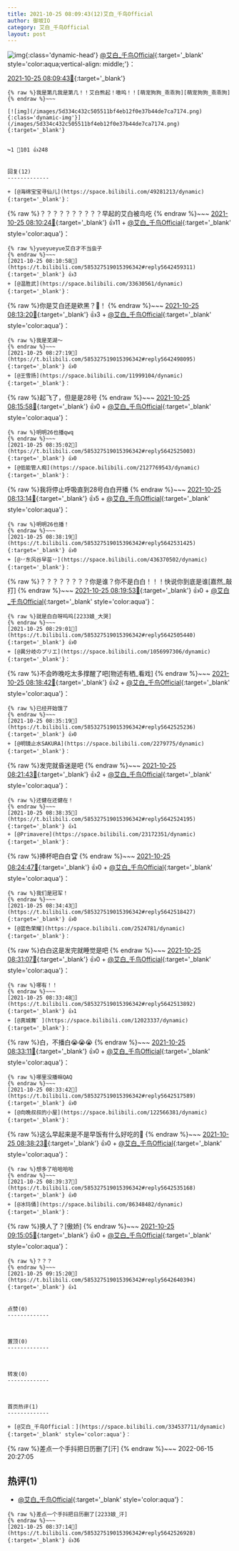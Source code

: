 ```yaml
---
title: 2021-10-25 08:09:43(12)艾白_千鸟Official
author: 御坂IO
category: 艾白_千鸟Official
layout: post
---
```


![img](/images/9ae8b9445fd0665cc014d9080156a45271be73c6.jpg){:class='dynamic-head'}
[@艾白_千鸟Official](https://space.bilibili.com/334537711/dynamic){:target='_blank' style='color:aqua;vertical-align: middle;'}：

[2021-10-25 08:09:43🔗](https://t.bilibili.com/585327519015396342){:target='_blank'}

~~~
{% raw %}我是第几我是第几！！艾白熊起！嗷呜！！[萌宠狗狗_乖乖狗][萌宠狗狗_乖乖狗]
{% endraw %}~~~

[![img](/images/5d334c432c505511bf4eb12f0e37b44de7ca7174.png){:class='dynamic-img'}](/images/5d334c432c505511bf4eb12f0e37b44de7ca7174.png){:target='_blank'}


↪️1 💬101 👍248


回复(12)
-------------

+ [@海绵宝宝寻仙儿](https://space.bilibili.com/49281213/dynamic){:target='_blank'}：
~~~
{% raw %}？？？？？？？？？？早起的艾白被鸟吃
{% endraw %}~~~
[2021-10-25 08:10:24🔗](https://t.bilibili.com/585327519015396342#reply5642454116){:target='_blank'} 👍11
    + [@艾白_千鸟Official](https://space.bilibili.com/334537711/dynamic){:target='_blank' style='color:aqua'}：
~~~
{% raw %}yueyueyue艾白才不当虫子
{% endraw %}~~~
[2021-10-25 08:10:58🔗](https://t.bilibili.com/585327519015396342#reply5642459311){:target='_blank'} 👍3
+ [@温胜武](https://space.bilibili.com/33630561/dynamic){:target='_blank'}：
~~~
{% raw %}你是艾白还是欸黑？👀！
{% endraw %}~~~
[2021-10-25 08:13:20🔗](https://t.bilibili.com/585327519015396342#reply5642461662){:target='_blank'} 👍3
    + [@艾白_千鸟Official](https://space.bilibili.com/334537711/dynamic){:target='_blank' style='color:aqua'}：
~~~
{% raw %}我是芜湖～
{% endraw %}~~~
[2021-10-25 08:27:19🔗](https://t.bilibili.com/585327519015396342#reply5642498095){:target='_blank'} 👍0
+ [@王雪扬](https://space.bilibili.com/11999104/dynamic){:target='_blank'}：
~~~
{% raw %}起飞了，但是是28号
{% endraw %}~~~
[2021-10-25 08:15:58🔗](https://t.bilibili.com/585327519015396342#reply5642468973){:target='_blank'} 👍0
    + [@艾白_千鸟Official](https://space.bilibili.com/334537711/dynamic){:target='_blank' style='color:aqua'}：
~~~
{% raw %}明明26也播qwq
{% endraw %}~~~
[2021-10-25 08:35:02🔗](https://t.bilibili.com/585327519015396342#reply5642525003){:target='_blank'} 👍0
+ [@低能管人痴](https://space.bilibili.com/2127769543/dynamic){:target='_blank'}：
~~~
{% raw %}我将停止呼吸直到28号白白开播
{% endraw %}~~~
[2021-10-25 08:13:14🔗](https://t.bilibili.com/585327519015396342#reply5642471176){:target='_blank'} 👍5
    + [@艾白_千鸟Official](https://space.bilibili.com/334537711/dynamic){:target='_blank' style='color:aqua'}：
~~~
{% raw %}明明26也播！
{% endraw %}~~~
[2021-10-25 08:38:19🔗](https://t.bilibili.com/585327519015396342#reply5642531425){:target='_blank'} 👍0
+ [@丷东风谷早苗丷](https://space.bilibili.com/436370502/dynamic){:target='_blank'}：
~~~
{% raw %}？？？？？？？？你是谁？你不是白白！！！快说你到底是谁[嘉然_敲打]
{% endraw %}~~~
[2021-10-25 08:19:53🔗](https://t.bilibili.com/585327519015396342#reply5642477317){:target='_blank'} 👍0
    + [@艾白_千鸟Official](https://space.bilibili.com/334537711/dynamic){:target='_blank' style='color:aqua'}：
~~~
{% raw %}就是白白呀呜呜[2233娘_大哭]
{% endraw %}~~~
[2021-10-25 08:29:01🔗](https://t.bilibili.com/585327519015396342#reply5642505440){:target='_blank'} 👍0
+ [@異分岐のプリエ](https://space.bilibili.com/1056997306/dynamic){:target='_blank'}：
~~~
{% raw %}不会昨晚吃太多撑醒了吧[物述有栖_看戏]
{% endraw %}~~~
[2021-10-25 08:18:42🔗](https://t.bilibili.com/585327519015396342#reply5642480718){:target='_blank'} 👍2
    + [@艾白_千鸟Official](https://space.bilibili.com/334537711/dynamic){:target='_blank' style='color:aqua'}：
~~~
{% raw %}已经开始饿了
{% endraw %}~~~
[2021-10-25 08:35:19🔗](https://t.bilibili.com/585327519015396342#reply5642525236){:target='_blank'} 👍0
+ [@明镜止水SAKURA](https://space.bilibili.com/2279775/dynamic){:target='_blank'}：
~~~
{% raw %}发完就昏迷是吧
{% endraw %}~~~
[2021-10-25 08:21:43🔗](https://t.bilibili.com/585327519015396342#reply5642483107){:target='_blank'} 👍2
    + [@艾白_千鸟Official](https://space.bilibili.com/334537711/dynamic){:target='_blank' style='color:aqua'}：
~~~
{% raw %}还健在还健在！
{% endraw %}~~~
[2021-10-25 08:38:35🔗](https://t.bilibili.com/585327519015396342#reply5642524195){:target='_blank'} 👍1
+ [@Primavere](https://space.bilibili.com/23172351/dynamic){:target='_blank'}：
~~~
{% raw %}捧杯吧白白🏆
{% endraw %}~~~
[2021-10-25 08:24:47🔗](https://t.bilibili.com/585327519015396342#reply5642491642){:target='_blank'} 👍0
    + [@艾白_千鸟Official](https://space.bilibili.com/334537711/dynamic){:target='_blank' style='color:aqua'}：
~~~
{% raw %}我们是冠军！
{% endraw %}~~~
[2021-10-25 08:34:43🔗](https://t.bilibili.com/585327519015396342#reply5642518427){:target='_blank'} 👍0
+ [@蓝色荣耀](https://space.bilibili.com/2524781/dynamic){:target='_blank'}：
~~~
{% raw %}白白这是发完就睡觉是吧
{% endraw %}~~~
[2021-10-25 08:31:07🔗](https://t.bilibili.com/585327519015396342#reply5642507351){:target='_blank'} 👍0
    + [@艾白_千鸟Official](https://space.bilibili.com/334537711/dynamic){:target='_blank' style='color:aqua'}：
~~~
{% raw %}哪有！！
{% endraw %}~~~
[2021-10-25 08:33:48🔗](https://t.bilibili.com/585327519015396342#reply5642513892){:target='_blank'} 👍1
+ [@真城舞゛](https://space.bilibili.com/12023337/dynamic){:target='_blank'}：
~~~
{% raw %}白，不播白😭😭😭
{% endraw %}~~~
[2021-10-25 08:33:11🔗](https://t.bilibili.com/585327519015396342#reply5642513350){:target='_blank'} 👍0
    + [@艾白_千鸟Official](https://space.bilibili.com/334537711/dynamic){:target='_blank' style='color:aqua'}：
~~~
{% raw %}哪里没播嘛QAQ
{% endraw %}~~~
[2021-10-25 08:33:42🔗](https://t.bilibili.com/585327519015396342#reply5642517589){:target='_blank'} 👍0
+ [@向晚叔叔的小屋](https://space.bilibili.com/122566381/dynamic){:target='_blank'}：
~~~
{% raw %}这么早起来是不是早饭有什么好吃的👀
{% endraw %}~~~
[2021-10-25 08:38:23🔗](https://t.bilibili.com/585327519015396342#reply5642524009){:target='_blank'} 👍0
    + [@艾白_千鸟Official](https://space.bilibili.com/334537711/dynamic){:target='_blank' style='color:aqua'}：
~~~
{% raw %}想多了哈哈哈哈
{% endraw %}~~~
[2021-10-25 08:39:37🔗](https://t.bilibili.com/585327519015396342#reply5642535168){:target='_blank'} 👍0
+ [@冰玛俑](https://space.bilibili.com/86348482/dynamic){:target='_blank'}：
~~~
{% raw %}换人了？[傲娇]
{% endraw %}~~~
[2021-10-25 09:15:05🔗](https://t.bilibili.com/585327519015396342#reply5642633508){:target='_blank'} 👍0
    + [@艾白_千鸟Official](https://space.bilibili.com/334537711/dynamic){:target='_blank' style='color:aqua'}：
~~~
{% raw %}？？？
{% endraw %}~~~
[2021-10-25 09:15:20🔗](https://t.bilibili.com/585327519015396342#reply5642640394){:target='_blank'} 👍1


点赞(0)
-------------



置顶(0)
-------------



转发(0)
-------------



首页热评(1)
-------------

+ [@艾白_千鸟Official：](https://space.bilibili.com/334537711/dynamic){:target='_blank' style='color:aqua'}：
~~~
{% raw %}差点一个手抖把日历删了[汗]
{% endraw %}~~~
2022-06-15 20:27:05


热评(1)
-------------

+ [@艾白_千鸟Official](https://space.bilibili.com/334537711/dynamic){:target='_blank' style='color:aqua'}：
~~~
{% raw %}差点一个手抖把日历删了[2233娘_汗]
{% endraw %}~~~
[2021-10-25 08:37:14🔗](https://t.bilibili.com/585327519015396342#reply5642526928){:target='_blank'} 👍36


